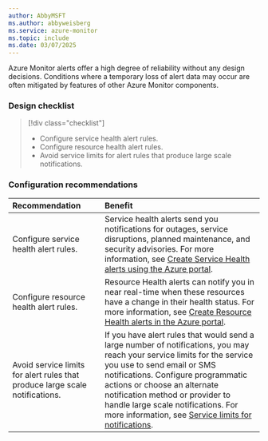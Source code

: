 ```yaml
---
author: AbbyMSFT
ms.author: abbyweisberg
ms.service: azure-monitor
ms.topic: include
ms.date: 03/07/2025
---
```


Azure Monitor alerts offer a high degree of reliability without any design decisions. Conditions where a temporary loss of alert data may occur are often mitigated by features of other Azure Monitor components.

### Design checklist

> [!div class="checklist"]
> * Configure service health alert rules.
> * Configure resource health alert rules.
> * Avoid service limits for alert rules that produce large scale notifications.
 
### Configuration recommendations

| Recommendation | Benefit |
|:---------------|:--------|
| Configure service health alert rules. | Service health alerts send you notifications for outages, service disruptions, planned maintenance, and security advisories. For more information, see [Create Service Health alerts using the Azure portal](/azure/service-health/alerts-activity-log-service-notifications-portal). |
| Configure resource health alert rules. | Resource Health alerts can notify you in near real-time when these resources have a change in their health status. For more information, see [Create Resource Health alerts in the Azure portal](/azure/service-health/resource-health-alert-monitor-guide). |
| Avoid service limits for alert rules that produce large scale notifications. | If you have alert rules that would send a large number of notifications, you may reach your service limits for the service you use to send email or SMS notifications. Configure programmatic actions or choose an alternate notification method or provider to handle large scale notifications. For more information, see [Service limits for notifications](../alerts/action-groups.md#service-limits-for-notifications). |

